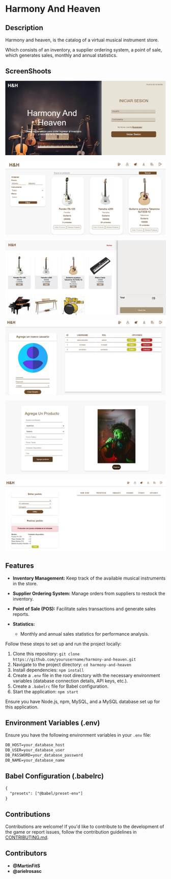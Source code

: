 # Harmony And Heaven

## Description
Harmony and heaven, is the catalog of a virtual musical instrument store.

Which consists of an inventory, a supplier ordering system, a point of sale, which generates sales, monthly and annual statistics.

## ScreenShoots

![MainScreen](./src/imagesReadMd/main.jpeg)

![PrincipalView](./src/imagesReadMd/principalView.jpeg)

![point sell](./src/imagesReadMd/pv.jpeg)

![users](./src/imagesReadMd/users.jpeg)

![add product](./src/imagesReadMd/addPR.jpeg)

![pedidos](./src/imagesReadMd/pedidos.jpeg)

## Features

- **Inventory Management:** Keep track of the available musical instruments in the store.

- **Supplier Ordering System:** Manage orders from suppliers to restock the inventory.

- **Point of Sale (POS):** Facilitate sales transactions and generate sales reports.

- **Statistics:**
  - Monthly and annual sales statistics for performance analysis.

Follow these steps to set up and run the project locally:

1. Clone this repository: `git clone https://github.com/yourusername/harmony-and-heaven.git`
2. Navigate to the project directory: `cd harmony-and-heaven`
3. Install dependencies: `npm install`
4. Create a `.env` file in the root directory with the necessary environment variables (database connection details, API keys, etc.).
5. Create a `.babelrc` file for Babel configuration.
6. Start the application: `npm start`

Ensure you have Node.js, npm, MySQL, and a MySQL database set up for this application.

## Environment Variables (.env)

Ensure you have the following environment variables in your `.env` file:

```env
DB_HOST=your_database_host
DB_USER=your_database_user
DB_PASSWORD=your_database_password
DB_NAME=your_database_name
```
## Babel Configuration (.babelrc)
```babel
{
  "presets": ["@babel/preset-env"]
}
```

## Contributions

Contributions are welcome! If you'd like to contribute to the development of the game or report issues, follow the contribution guidelines in [CONTRIBUTING.md](CONTRIBUTING.md).

## Contributors

- **@MartinFitS**
- **@arielrosasc**
